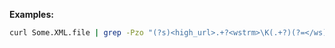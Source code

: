 **Examples:**

 ```sh
curl Some.XML.file | grep -Pzo "(?s)<high_url>.+?<wstrm>\K(.+?)(?=</ws)"
 ```
